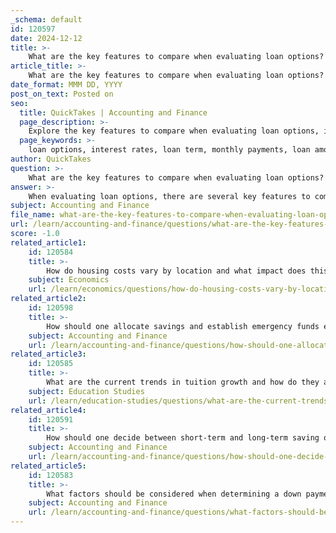 ```yaml
---
_schema: default
id: 120597
date: 2024-12-12
title: >-
    What are the key features to compare when evaluating loan options?
article_title: >-
    What are the key features to compare when evaluating loan options?
date_format: MMM DD, YYYY
post_on_text: Posted on
seo:
  title: QuickTakes | Accounting and Finance
  page_description: >-
    Explore the key features to compare when evaluating loan options, including interest rates, loan terms, monthly payments, and more, to make an informed financial decision.
  page_keywords: >-
    loan options, interest rates, loan term, monthly payments, loan amount, fees, repayment options, disbursal time, lender reputation, loan comparison tools
author: QuickTakes
question: >-
    What are the key features to compare when evaluating loan options?
answer: >-
    When evaluating loan options, there are several key features to compare to ensure you make an informed decision that aligns with your financial goals. Here are the critical factors to consider:\n\n1. **Interest Rates**: Look at the Annual Percentage Rate (APR), which includes both the interest rate and any associated fees. Determine whether the rate is fixed (remains the same throughout the loan term) or variable (can change over time).\n\n2. **Loan Term**: The duration of the loan can significantly impact your monthly payments and the total interest paid over the life of the loan. Shorter terms typically have higher monthly payments but lower total interest costs.\n\n3. **Monthly Payments**: Assess how much you will need to pay each month. This should fit comfortably within your budget to avoid financial strain.\n\n4. **Loan Amount**: Consider the amount you need to borrow and whether the loan is secured (backed by collateral) or unsecured. Secured loans may offer lower interest rates due to reduced risk for the lender.\n\n5. **Fees**: Evaluate any additional costs associated with the loan, such as origination fees, closing costs, and prepayment penalties. These can add significantly to the overall cost of the loan.\n\n6. **Repayment Options**: Check for flexibility in repayment terms, such as the ability to make extra payments or pay off the loan early without penalties.\n\n7. **Disbursal Time**: For personal loans, the time it takes to receive funds can be crucial, especially if you need the money quickly.\n\n8. **Additional Benefits**: Some loans may offer perks like personal loan insurance or rate discounts for automatic payments, which can enhance the overall value of the loan.\n\n9. **Lender Reputation**: Research the lender's reputation, customer service, and reviews from other borrowers to ensure a positive borrowing experience.\n\n10. **Loan Comparison Tools**: Utilize loan comparison calculators to analyze different loan offers side-by-side, which can help you visualize the total costs and monthly obligations.\n\nBy carefully comparing these features, you can select a loan that best meets your financial needs and minimizes your overall costs.
subject: Accounting and Finance
file_name: what-are-the-key-features-to-compare-when-evaluating-loan-options.md
url: /learn/accounting-and-finance/questions/what-are-the-key-features-to-compare-when-evaluating-loan-options
score: -1.0
related_article1:
    id: 120584
    title: >-
        How do housing costs vary by location and what impact does this have on financial decisions?
    subject: Economics
    url: /learn/economics/questions/how-do-housing-costs-vary-by-location-and-what-impact-does-this-have-on-financial-decisions
related_article2:
    id: 120598
    title: >-
        How should one allocate savings and establish emergency funds effectively?
    subject: Accounting and Finance
    url: /learn/accounting-and-finance/questions/how-should-one-allocate-savings-and-establish-emergency-funds-effectively
related_article3:
    id: 120585
    title: >-
        What are the current trends in tuition growth and how do they affect college savings strategies?
    subject: Education Studies
    url: /learn/education-studies/questions/what-are-the-current-trends-in-tuition-growth-and-how-do-they-affect-college-savings-strategies
related_article4:
    id: 120591
    title: >-
        How should one decide between short-term and long-term saving options?
    subject: Accounting and Finance
    url: /learn/accounting-and-finance/questions/how-should-one-decide-between-shortterm-and-longterm-saving-options
related_article5:
    id: 120583
    title: >-
        What factors should be considered when determining a down payment for a house?
    subject: Accounting and Finance
    url: /learn/accounting-and-finance/questions/what-factors-should-be-considered-when-determining-a-down-payment-for-a-house
---
```


&nbsp;